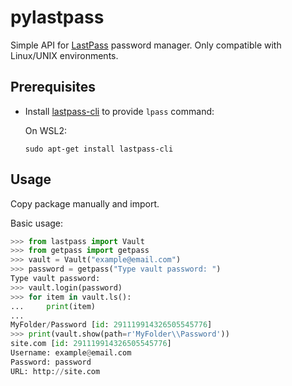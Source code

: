 # pylastpass

Simple API for [LastPass](https://www.lastpass.com/) password manager. Only compatible with Linux/UNIX environments.

## Prerequisites

- Install [lastpass-cli](https://github.com/lastpass/lastpass-cli) to provide `lpass` command:

    On WSL2:
    ```
    sudo apt-get install lastpass-cli
    ```

## Usage

Copy package manually and import.

Basic usage:

```py
>>> from lastpass import Vault
>>> from getpass import getpass
>>> vault = Vault("example@email.com")
>>> password = getpass("Type vault password: ")
Type vault password:
>>> vault.login(password)                                                                                                                                                                                                                                                                                                        
>>> for item in vault.ls():
...     print(item)
...
MyFolder/Password [id: 291119914326505545776]
>>> print(vault.show(path=r'MyFolder\\Password'))
site.com [id: 291119914326505545776]
Username: example@email.com
Password: password
URL: http://site.com
```
